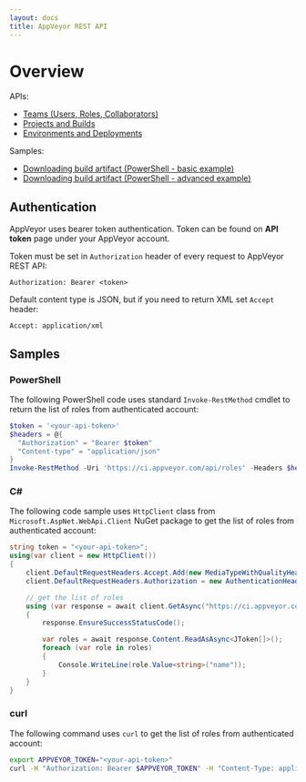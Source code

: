 ```yaml
---
layout: docs
title: AppVeyor REST API
---
```


# Overview

APIs:

* [Teams (Users, Roles, Collaborators)](/docs/api/team/)
* [Projects and Builds](/docs/api/projects-builds/)
* [Environments and Deployments](/docs/api/environments-deployments/)

Samples:

* [Downloading build artifact (PowerShell - basic example)](/docs/api/samples/download-artifacts-ps/)
* [Downloading build artifact (PowerShell - advanced example)](/docs/api/samples/download-artifacts-advanced-ps/)

## Authentication

AppVeyor uses bearer token authentication. Token can be found on **API token** page under your AppVeyor account.

Token must be set in `Authorization` header of every request to AppVeyor REST API:

    Authorization: Bearer <token>

Default content type is JSON, but if you need to return XML set `Accept` header:

    Accept: application/xml

## Samples

### PowerShell

The following PowerShell code uses standard `Invoke-RestMethod` cmdlet to return the list of roles from authenticated account:

```powershell
$token = '<your-api-token>'
$headers = @{
  "Authorization" = "Bearer $token"
  "Content-type" = "application/json"
}
Invoke-RestMethod -Uri 'https://ci.appveyor.com/api/roles' -Headers $headers -Method Get
```

<!-- markdownlint-disable MD003 MD022 -->
### C\#
<!-- markdownlint-enable MD003 MD022 -->

The following code sample uses `HttpClient` class from `Microsoft.AspNet.WebApi.Client` NuGet package to get the list of roles from authenticated account:

```csharp
string token = "<your-api-token>";
using(var client = new HttpClient())
{
    client.DefaultRequestHeaders.Accept.Add(new MediaTypeWithQualityHeaderValue("application/json"));
    client.DefaultRequestHeaders.Authorization = new AuthenticationHeaderValue("Bearer", token);

    // get the list of roles
    using (var response = await client.GetAsync("https://ci.appveyor.com/api/roles"))
    {
        response.EnsureSuccessStatusCode();

        var roles = await response.Content.ReadAsAsync<JToken[]>();
        foreach (var role in roles)
        {
            Console.WriteLine(role.Value<string>("name"));
        }
    }
}
```

### curl

The following command uses `curl` to get the list of roles from authenticated account: 

```bash
export APPVEYOR_TOKEN="<your-api-token>"
curl -H "Authorization: Bearer $APPVEYOR_TOKEN" -H "Content-Type: application/json" https://ci.appveyor.com/api/roles
```
